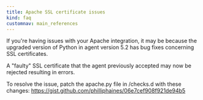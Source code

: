 ```yaml
---
title: Apache SSL certificate issues
kind: faq
customnav: main_references
---
```


If you're having issues with your Apache integration, it may be because the upgraded version of Python in agent version 5.2 has bug fixes concerning SSL certificates.

A "faulty" SSL certificate that the agent previously accepted may now be rejected resulting in errors.

To resolve the issue, patch the apache.py file in /checks.d with these changes: https://gist.github.com/philliphaines/06e7cef908f921de94b5